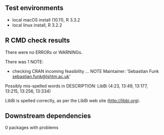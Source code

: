 ## Test environments
* local macOS install (10.11), R 3.3.2
* local linux install, R 3.2.2

## R CMD check results
There were no ERRORs or WARNINGs.

There was 1 NOTE:
 
* checking CRAN incoming feasibility ... NOTE
Maintainer: ‘Sebastian Funk <sebastian.funk@lshtm.ac.uk>’

Possibly mis-spelled words in DESCRIPTION:
  LibBi (4:23, 13:49, 13:177, 13:215, 13:256, 13:334)

LibBi is spelled correctly, as per the LibBi web site (http://libbi.org).

## Downstream dependencies
0 packages with problems
